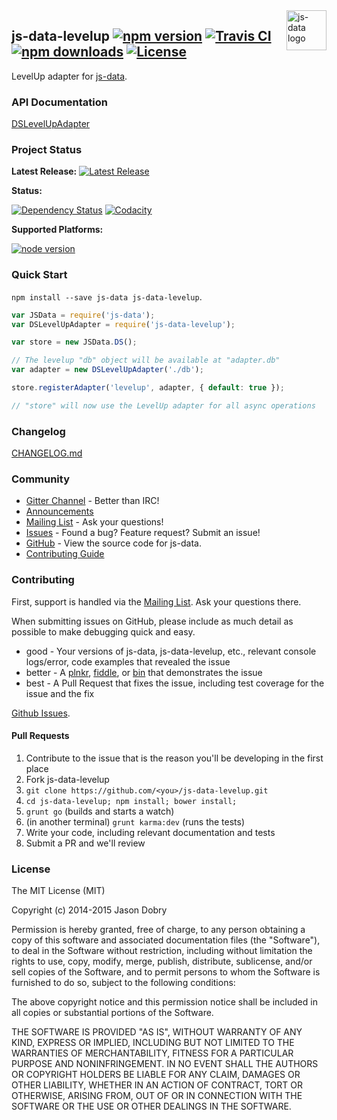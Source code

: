 <img src="https://raw.githubusercontent.com/js-data/js-data/master/js-data.png" alt="js-data logo" title="js-data" align="right" width="64" height="64" />

## js-data-levelup [![npm version](https://img.shields.io/npm/v/js-data-levelup.svg?style=flat-square)](https://www.npmjs.org/package/js-data-levelup) [![Travis CI](https://img.shields.io/travis/js-data/js-data-levelup.svg?style=flat-square)](https://travis-ci.org/js-data/js-data-levelup) [![npm downloads](https://img.shields.io/npm/dm/js-data-levelup.svg?style=flat-square)](https://www.npmjs.org/package/js-data-levelup) [![License](https://img.shields.io/badge/license-MIT-blue.svg?style=flat-square)](https://github.com/js-data/js-data-levelup/blob/master/LICENSE)

LevelUp adapter for [js-data](http://www.js-data.io/).

### API Documentation
[DSLevelUpAdapter](http://www.js-data.io/docs/dslevelupadapter)

### Project Status

__Latest Release:__ [![Latest Release](https://img.shields.io/github/release/js-data/js-data-levelup.svg?style=flat-square)](https://github.com/js-data/js-data-levelup/releases)

__Status:__

[![Dependency Status](https://img.shields.io/gemnasium/js-data/js-data-levelup.svg?style=flat-square)](https://gemnasium.com/js-data/js-data-levelup) [![Codacity](https://img.shields.io/codacy/63970b885dd74a8dbdb67084ac7017ba.svg?style=flat-square)](https://www.codacy.com/public/jasondobry/js-data-levelup/dashboard)

__Supported Platforms:__

[![node version](https://img.shields.io/badge/Node-0.10%2B-green.svg?style=flat-square)](https://github.com/js-data/js-data)

### Quick Start
`npm install --save js-data js-data-levelup`.

```js
var JSData = require('js-data');
var DSLevelUpAdapter = require('js-data-levelup');

var store = new JSData.DS();

// The levelup "db" object will be available at "adapter.db"
var adapter = new DSLevelUpAdapter('./db');

store.registerAdapter('levelup', adapter, { default: true });

// "store" will now use the LevelUp adapter for all async operations
```

### Changelog
[CHANGELOG.md](https://github.com/js-data/js-data-levelup/blob/master/CHANGELOG.md)

### Community
- [Gitter Channel](https://gitter.im/js-data/js-data) - Better than IRC!
- [Announcements](http://www.js-data.io/blog)
- [Mailing List](https://groups.io/org/groupsio/jsdata) - Ask your questions!
- [Issues](https://github.com/js-data/js-data-levelup/issues) - Found a bug? Feature request? Submit an issue!
- [GitHub](https://github.com/js-data/js-data-levelup) - View the source code for js-data.
- [Contributing Guide](https://github.com/js-data/js-data-levelup/blob/master/CONTRIBUTING.md)

### Contributing

First, support is handled via the [Mailing List](https://groups.io/org/groupsio/jsdata). Ask your questions there.

When submitting issues on GitHub, please include as much detail as possible to make debugging quick and easy.

- good - Your versions of js-data, js-data-levelup, etc., relevant console logs/error, code examples that revealed the issue
- better - A [plnkr](http://plnkr.co/), [fiddle](http://jsfiddle.net/), or [bin](http://jsbin.com/?html,output) that demonstrates the issue
- best - A Pull Request that fixes the issue, including test coverage for the issue and the fix

[Github Issues](https://github.com/js-data/js-data-levelup/issues).

#### Pull Requests

1. Contribute to the issue that is the reason you'll be developing in the first place
1. Fork js-data-levelup
1. `git clone https://github.com/<you>/js-data-levelup.git`
1. `cd js-data-levelup; npm install; bower install;`
1. `grunt go` (builds and starts a watch)
1. (in another terminal) `grunt karma:dev` (runs the tests)
1. Write your code, including relevant documentation and tests
1. Submit a PR and we'll review

### License

The MIT License (MIT)

Copyright (c) 2014-2015 Jason Dobry

Permission is hereby granted, free of charge, to any person obtaining a copy
of this software and associated documentation files (the "Software"), to deal
in the Software without restriction, including without limitation the rights
to use, copy, modify, merge, publish, distribute, sublicense, and/or sell
copies of the Software, and to permit persons to whom the Software is
furnished to do so, subject to the following conditions:

The above copyright notice and this permission notice shall be included in all
copies or substantial portions of the Software.

THE SOFTWARE IS PROVIDED "AS IS", WITHOUT WARRANTY OF ANY KIND, EXPRESS OR
IMPLIED, INCLUDING BUT NOT LIMITED TO THE WARRANTIES OF MERCHANTABILITY,
FITNESS FOR A PARTICULAR PURPOSE AND NONINFRINGEMENT. IN NO EVENT SHALL THE
AUTHORS OR COPYRIGHT HOLDERS BE LIABLE FOR ANY CLAIM, DAMAGES OR OTHER
LIABILITY, WHETHER IN AN ACTION OF CONTRACT, TORT OR OTHERWISE, ARISING FROM,
OUT OF OR IN CONNECTION WITH THE SOFTWARE OR THE USE OR OTHER DEALINGS IN THE
SOFTWARE.
